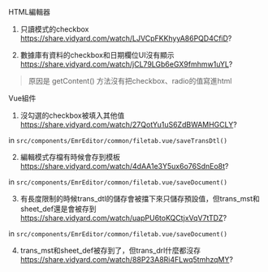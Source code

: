 HTML編輯器

1. 只讀模式的checkbox
https://share.vidyard.com/watch/LJVCpFKKhyyA86PQD4CfiD?

2. 數據庫有資料的checkbox和日期欄位UI沒有顯示
  https://share.vidyard.com/watch/jCL79LGb6eGX9fmhmw1uYL?

  > 原因是 getContent() 方法沒有把checkbox、radio的值寫進html

Vue組件

1. 沒勾選的checkbox被填入其他值
  https://share.vidyard.com/watch/27QotYu1uS6ZdBWAMHGCLY?

  in `src/components/EmrEditor/common/filetab.vue/saveTransDtl()`

2. 編輯模式存檔有時候會存到模板
  https://share.vidyard.com/watch/4dAA1e3Y5ux6o76SdnEo8t?

  in `src/components/EmrEditor/common/filetab.vue/saveDocument()`

3. 有長度限制的時候trans_dtl的儲存會被擋下來只儲存預設值，但trans_mst和sheet_def還是會被存到
  https://share.vidyard.com/watch/uapPU6toKQCtjxVqV7tTDZ?

  in `src/components/EmrEditor/common/filetab.vue/saveDocument()`

4. trans_mst和sheet_def被存到了，但trans_drl什麼都沒存
  https://share.vidyard.com/watch/88P23A8Ri4FLwq5tmhzqMY?